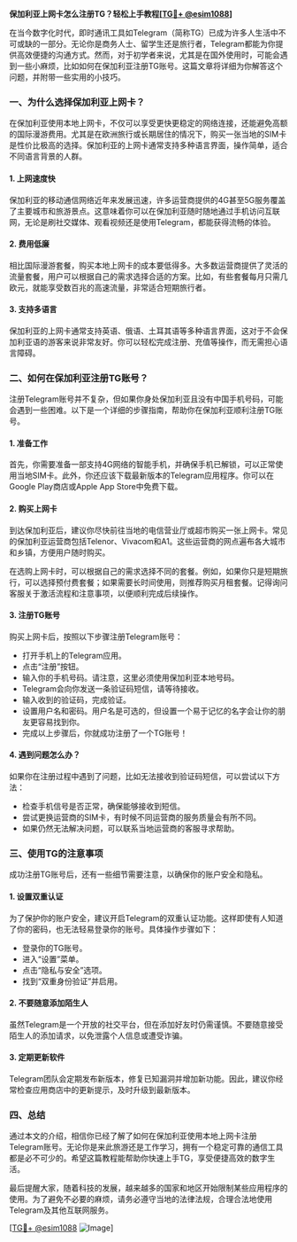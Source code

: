 **保加利亚上网卡怎么注册TG？轻松上手教程[[TG💪+ @esim1088](https://t.me/s/esim1088)]**

在当今数字化时代，即时通讯工具如Telegram（简称TG）已成为许多人生活中不可或缺的一部分。无论你是商务人士、留学生还是旅行者，Telegram都能为你提供高效便捷的沟通方式。然而，对于初学者来说，尤其是在国外使用时，可能会遇到一些小麻烦，比如如何在保加利亚注册TG账号。这篇文章将详细为你解答这个问题，并附带一些实用的小技巧。

### 一、为什么选择保加利亚上网卡？

在保加利亚使用本地上网卡，不仅可以享受更快更稳定的网络连接，还能避免高额的国际漫游费用。尤其是在欧洲旅行或长期居住的情况下，购买一张当地的SIM卡是性价比极高的选择。保加利亚的上网卡通常支持多种语言界面，操作简单，适合不同语言背景的人群。

#### 1. 上网速度快
保加利亚的移动通信网络近年来发展迅速，许多运营商提供的4G甚至5G服务覆盖了主要城市和旅游景点。这意味着你可以在保加利亚随时随地通过手机访问互联网，无论是刷社交媒体、观看视频还是使用Telegram，都能获得流畅的体验。

#### 2. 费用低廉
相比国际漫游套餐，购买本地上网卡的成本要低得多。大多数运营商提供了灵活的流量套餐，用户可以根据自己的需求选择合适的方案。比如，有些套餐每月只需几欧元，就能享受数百兆的高速流量，非常适合短期旅行者。

#### 3. 支持多语言
保加利亚的上网卡通常支持英语、俄语、土耳其语等多种语言界面，这对于不会保加利亚语的游客来说非常友好。你可以轻松完成注册、充值等操作，而无需担心语言障碍。

### 二、如何在保加利亚注册TG账号？

注册Telegram账号并不复杂，但如果你身处保加利亚且没有中国手机号码，可能会遇到一些困难。以下是一个详细的步骤指南，帮助你在保加利亚顺利注册TG账号。

#### 1. 准备工作

首先，你需要准备一部支持4G网络的智能手机，并确保手机已解锁，可以正常使用当地SIM卡。此外，你还应该下载最新版本的Telegram应用程序。你可以在Google Play商店或Apple App Store中免费下载。

#### 2. 购买上网卡

到达保加利亚后，建议你尽快前往当地的电信营业厅或超市购买一张上网卡。常见的保加利亚运营商包括Telenor、Vivacom和A1。这些运营商的网点遍布各大城市和乡镇，方便用户随时购买。

在选购上网卡时，可以根据自己的需求选择不同的套餐。例如，如果你只是短期旅行，可以选择预付费套餐；如果需要长时间使用，则推荐购买月租套餐。记得询问客服关于激活流程和注意事项，以便顺利完成后续操作。

#### 3. 注册TG账号

购买上网卡后，按照以下步骤注册Telegram账号：

- 打开手机上的Telegram应用。
- 点击“注册”按钮。
- 输入你的手机号码。请注意，这里必须使用保加利亚本地号码。
- Telegram会向你发送一条验证码短信，请等待接收。
- 输入收到的验证码，完成验证。
- 设置用户名和密码。用户名是可选的，但设置一个易于记忆的名字会让你的朋友更容易找到你。
- 完成以上步骤后，你就成功注册了一个TG账号！

#### 4. 遇到问题怎么办？

如果你在注册过程中遇到了问题，比如无法接收到验证码短信，可以尝试以下方法：

- 检查手机信号是否正常，确保能够接收到短信。
- 尝试更换运营商的SIM卡，有时候不同运营商的服务质量会有所不同。
- 如果仍然无法解决问题，可以联系当地运营商的客服寻求帮助。

### 三、使用TG的注意事项

成功注册TG账号后，还有一些细节需要注意，以确保你的账户安全和隐私。

#### 1. 设置双重认证

为了保护你的账户安全，建议开启Telegram的双重认证功能。这样即使有人知道了你的密码，也无法轻易登录你的账号。具体操作步骤如下：

- 登录你的TG账号。
- 进入“设置”菜单。
- 点击“隐私与安全”选项。
- 找到“双重身份验证”并启用。

#### 2. 不要随意添加陌生人

虽然Telegram是一个开放的社交平台，但在添加好友时仍需谨慎。不要随意接受陌生人的添加请求，以免泄露个人信息或遭受诈骗。

#### 3. 定期更新软件

Telegram团队会定期发布新版本，修复已知漏洞并增加新功能。因此，建议你经常检查应用商店中的更新提示，及时升级到最新版本。

### 四、总结

通过本文的介绍，相信你已经了解了如何在保加利亚使用本地上网卡注册Telegram账号。无论你是来此旅游还是工作学习，拥有一个稳定可靠的通信工具都是必不可少的。希望这篇教程能帮助你快速上手TG，享受便捷高效的数字生活。

最后提醒大家，随着科技的发展，越来越多的国家和地区开始限制某些应用程序的使用。为了避免不必要的麻烦，请务必遵守当地的法律法规，合理合法地使用Telegram及其他互联网服务。

[[TG💪+ @esim1088](https://t.me/s/esim1088) ![Image](https://i.postimg.cc/4NQfJmqS/Snipaste-2025-05-13-00-14-12.png)]